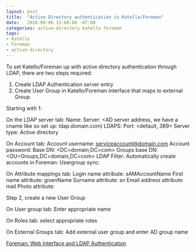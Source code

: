 ```yaml
---
layout: post
title:  "Active Directory authentication in Katello/Foreman"
date:   2016-09-06 15:00:00 -07:00
categories: active-directory katello foreman
tags:
- Katello
- Foreman
- active-directory
---
```


To set Katello/Foreman up with active directory authentication through LDAP, there are two steps required:
1. Create LDAP Authentication server entry
2. Create User Group in Katello/Foreman interface that maps to external Group

Starting with 1:

  On the LDAP server tab:
  Name: <anything>
  Server: <AD server address, we have a cname like so set up: ldap.domain.com)
  LDAPS: <unchecked unless AD is set up this way>
  Port: <default, 389>
  Server type: Active directory

  On Account tab:
  Account username: <serviceaccount@domain.com>
  Account password: <password>
  Base DN: <DC=domain,DC=com>
  Groups base DN: <OU=Groups,DC=domain,DC=com>
  LDAP Filter: <not required>
  Automatically create accounts in Foreman: <checked>
  Usergroup sync: <checked>

  On Attribute mappings tab:
  Login name attribute: sAMAccountName
  First name attribute: givenName
  Surname attribute: sn
  Email address attribute: mail
  Photo attribute: <empty>


Step 2, create a new User Group

  On User group tab:
  Enter appropriate name

  On Roles tab:
  select appropriate roles

  On External Groups tab:
  Add external user group and enter AD group name

[Foreman: Web Interface and LDAP Authentication](https://theforeman.org/manuals/1.12/index.html#4.1WebInterface)
